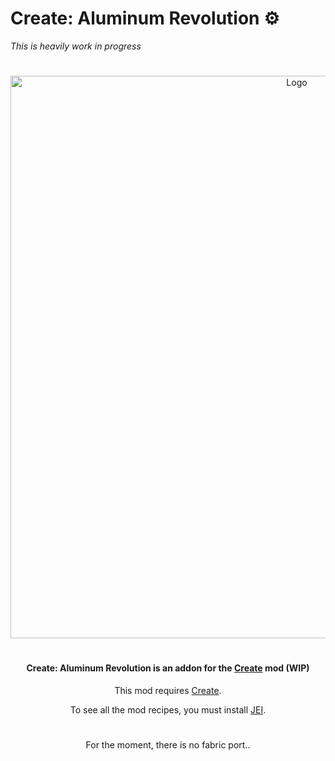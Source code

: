 # Create: Aluminum Revolution ⚙️
*This is heavily work in progress*
<h1></h1>
<p align="center"><img src="" alt="Logo" width="900"></p>
<h1></h1>
<h4 align="center">Create: Aluminum Revolution is an addon for the <a href="https://www.curseforge.com/minecraft/mc-mods/create">Create</a> mod (WIP)</h4>
<p align="center">This mod requires <a href="https://www.curseforge.com/minecraft/mc-mods/create">Create</a>.
<p align="center">To see all the mod recipes, you must install <a href="https://www.curseforge.com/minecraft/mc-mods/jei">JEI</a>.
<h1></h1>
<p align="center">For the moment, there is no fabric port.</a>.
